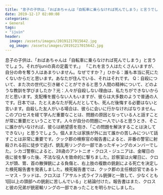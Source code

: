 ```yaml
---
title: "息子の子供は、「おばあちゃんは「自転車に乗らなければ死んでしまう」と言うでしょう。"
date: 2019-12-17 02:00:08
categories:
- General
tags:
- "ijuin"
header:
  image: /assets/images/20191217015642.jpg
  og_image: /assets/images/20191217015642.jpg
---
```


息子の子供は、「おばあちゃんは「自転車に乗らなければ死んでしまう」と言うでしょう。それがijuniの真の定義です。」 「これを言う人はたくさんいますが、自分の命を奪う人はあまりいません。なぜですか？」ひかる：誰も本当に死にたくないからだと思います。あなたが住んでいる、それはそれです。 Q：自殺について、また次の世代に引き継ぐことができると思う人間の精神について、どのような教訓を学びましたか？光：人々が自殺しない理由は、私たちができないからだと思います。支配権を握らない人もいますが、彼らは大多数のようで普通の人です。日本では、たとえあなたが死んだとしても、死んだ後悔する必要はないと言います。自殺した友人がいる場合は、彼らに会いに行かなければなりません。このプロセスを経て学んだ重要なことは、問題の原因となっている人と話すことが常に重要だということです。人々が自分の問題に一人でいると思うとき、そこに誰かがいなければ、彼らは絶望感を抱き、「この問題を解決することは決してできない」と思うでしょう。個人または家族が外に出て誰かの苦しみについて話すことは非常に重要です。クック郡の検察官の報告書によると、非番の警官に射殺される前に徒歩で逃げ、銃乱用リングの一部であったギャングのメンバーでした。シカゴ警察によると、28歳のアントニオ・クロス・ジュニアは、金曜日の夜に彼を撃った後、不法な役人を致命的に撃ちました。診察室は火曜日に、クロスが頭、胃、首の散弾銃による負傷と、右上肢の複数の銃創による死亡を決定した検死報告書を発表しました。検死報告書では、クック郡の主任検診官であるトーマス・ラッドは、クロスは「アサルト式ライフル銃弾と一致して、少なくとも1回以上の頭部への銃創に苦しんでいる」と結論付けた。報告書はまた、クロスと彼の兄弟が銃密輸リングの一部であったことを明らかにしました。

